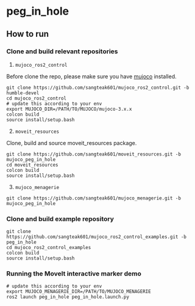 # peg_in_hole

## How to run

### Clone and build relevant repositories

1. `mujoco_ros2_control`

Before clone the repo, please make sure you have [mujoco](https://github.com/google-deepmind/mujoco/releases) installed.
```
git clone https://github.com/sangteak601/mujoco_ros2_control.git -b humble-devel
cd mujoco_ros2_control
# update this according to your env
export MUJOCO_DIR=/PATH/TO/MUJOCO/mujoco-3.x.x
colcon build
source install/setup.bash
```

2. `moveit_resources`

Clone, build and source moveit_resources package.
```
git clone https://github.com/sangteak601/moveit_resources.git -b mujoco_peg_in_hole
cd moveit_resources
colcon build
source install/setup.bash
```

3. `mujoco_menagerie`

```
git clone https://github.com/sangteak601/mujoco_menagerie.git -b mujoco_peg_in_hole
```

### Clone and build example repository
```
git clone https://github.com/sangteak601/mujoco_ros2_control_examples.git -b peg_in_hole
cd mujoco_ros2_control_examples
colcon build
source install/setup.bash
```

### Running the MoveIt interactive marker demo
```
# update this according to your env
export MUJOCO_MENAGERIE_DIR=/PATH/TO/MUJOCO_MENAGERIE
ros2 launch peg_in_hole peg_in_hole.launch.py
```